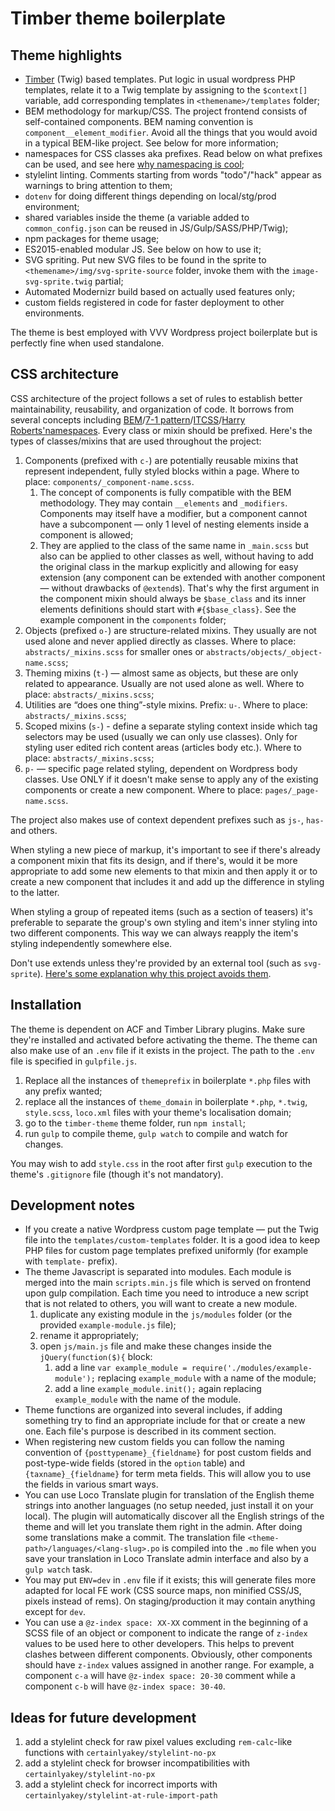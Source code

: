 # Timber theme boilerplate

## Theme highlights

- [Timber](https://timber.github.io/docs/) (Twig) based templates. Put logic in usual wordpress PHP templates, relate it to a Twig template by assigning to the `$context[]` variable, add corresponding templates in `<themename>/templates` folder;
- BEM methodology for markup/CSS. The project frontend consists of self-contained components. BEM naming convention is `component__element_modifier`. Avoid all the things that you would avoid in a typical BEM-like project. See below for more information;
- namespaces for CSS classes aka prefixes. Read below on what prefixes can be used, and see here [why namespacing is cool](https://csswizardry.com/2015/08/bemit-taking-the-bem-naming-convention-a-step-further/);
- stylelint linting. Comments starting from words "todo"/"hack" appear as warnings to bring attention to them;
- `dotenv` for doing different things depending on local/stg/prod environment;
- shared variables inside the theme (a variable added to `common_config.json` can be reused in JS/Gulp/SASS/PHP/Twig);
- npm packages for theme usage;
- ES2015-enabled modular JS. See below on how to use it;
- SVG spriting. Put new SVG files to be found in the sprite to `<themename>/img/svg-sprite-source` folder, invoke them with the `image-svg-sprite.twig` partial;
- Automated Modernizr build based on actually used features only;
- custom fields registered in code for faster deployment to other environments. 

The theme is best employed with VVV Wordpress project boilerplate but is perfectly fine when used standalone.

## CSS architecture

CSS architecture of the project follows a set of rules to establish better maintainability, reusability, and organization of code. It borrows from several concepts including [BEM](https://bem.info)/[7-1 pattern](https://sass-guidelin.es/#architecture)/[ITCSS](https://speakerdeck.com/dafed/managing-css-projects-with-itcss)/[Harry Roberts'namespaces](http://csswizardry.com/2015/03/more-transparent-ui-code-with-namespaces/#the-namespaces).
Every class or mixin should be prefixed. Here's the types of classes/mixins that are used throughout the project:

1. Components (prefixed with `c-`) are potentially reusable mixins that represent independent, fully styled blocks within a page. Where to place: `components/_component-name.scss`.
    1. The concept of components is fully compatible with the BEM methodology. They may contain `__elements` and `_modifiers`. Components may itself have a modifier, but a component cannot have a subcomponent — only 1 level of nesting elements inside a component is allowed;
    2. They are applied to the class of the same name in `_main.scss` but also can be applied to other classes as well, without having to add the original class in the markup explicitly and allowing for easy extension (any component can be extended with another component — without drawbacks of `@extend`s). That's why the first argument in the component mixin should always be `$base_class` and its inner elements definitions should start with `#{$base_class}`. See the example component in the `components` folder;
2. Objects (prefixed `o-`) are structure-related mixins. They usually are not used alone and never applied directly as classes. Where to place: `abstracts/_mixins.scss` for smaller ones or `abstracts/objects/_object-name.scss`;
3. Theming mixins (`t-`) — almost same as objects, but these are only related to appearance. Usually are not used alone as well. Where to place: `abstracts/_mixins.scss`;
4. Utilities are “does one thing”-style mixins. Prefix: `u-`. Where to place: `abstracts/_mixins.scss`;
5. Scoped mixins (`s-`) - define a separate styling context inside which tag selectors may be used (usually we can only use classes). Only for styling user edited rich content areas (articles body etc.). Where to place: `abstracts/_mixins.scss`;
6. `p-` — specific page related styling, dependent on Wordpress body classes. Use ONLY if it doesn't make sense to apply any of the existing components or create a new component. Where to place: `pages/_page-name.scss`.

The project also makes use of context dependent prefixes such as `js-`, `has-` and others.

When styling a new piece of markup, it's important to see if there's already a component mixin that fits its design, and if there's, would it be more appropriate to add some new elements to that mixin and then apply it or to create a new component that includes it and add up the difference in styling to the latter.

When styling a group of repeated items (such as a section of teasers) it's preferable to separate the group's own styling and item's inner styling into two different components. This way we can always reapply the item's styling independently somewhere else.

Don't use extends unless they're provided by an external tool (such as `svg-sprite`). [Here's some explanation why this project avoids them](http://csswizardry.com/2016/02/mixins-better-for-performance/).

## Installation

The theme is dependent on ACF and Timber Library plugins. Make sure they're installed and activated before activating the theme.
The theme can also make use of an `.env` file if it exists in the project. The path to the `.env` file is specified in `gulpfile.js`.

1. Replace all the instances of `themeprefix` in boilerplate `*.php` files with any prefix wanted;
2. replace all the instances of `theme_domain` in boilerplate `*.php`, `*.twig`, `style.scss`, `loco.xml` files with your theme's localisation domain;
3. go to the `timber-theme` theme folder, run `npm install`;
4. run `gulp` to compile theme, `gulp watch` to compile and watch for changes.

You may wish to add `style.css` in the root after first `gulp` execution to the theme's `.gitignore` file (though it's not mandatory).

## Development notes

- If you create a native Wordpress custom page template — put the Twig file into the `templates/custom-templates` folder. It is a good idea to keep PHP files for custom page templates prefixed uniformly (for example with `template-` prefix).
- The theme Javascript is separated into modules. Each module is merged into the main `scripts.min.js` file which is served on frontend upon gulp compilation. Each time you need to introduce a new script that is not related to others, you will want to create a new module.
    1. duplicate any existing module in the `js/modules` folder (or the provided `example-module.js` file);
    2. rename it appropriately;
    3. open `js/main.js` file and make these changes inside the `jQuery(function($){` block:
        1. add a line `var example_module = require('./modules/example-module');` replacing `example_module` with a name of the module;
        2. add a line `example_module.init();` again replacing `example_module` with the name of the module.
- Theme functions are organized into several includes, if adding something try to find an appropriate include for that or create a new one. Each file's purpose is described in its comment section.
- When registering new custom fields you can follow the naming convention of `{posttypename}_{fieldname}` for post custom fields and post-type-wide fields (stored in the `option` table) and `{taxname}_{fieldname}` for term meta fields. This will allow you to use the fields in various smart ways.
- You can use Loco Translate plugin for translation of the English theme strings into another languages (no setup needed, just install it on your local). The plugin will automatically discover all the English strings of the theme and will let you translate them right in the admin. After doing some translations make a commit. The translation file `<theme-path>/languages/<lang-slug>.po` is compiled into the `.mo` file when you save your translation in Loco Translate admin interface and also by a `gulp watch` task.
- You may put `ENV=dev` in `.env` file if it exists; this will generate files more adapted for local FE work (CSS source maps, non minified CSS/JS, pixels instead of rems). On staging/production it may contain anything except for `dev`.
- You can use a `@z-index space: XX-XX` comment in the beginning of a SCSS file of an object or component to indicate the range of `z-index` values to be used here to other developers. This helps to prevent clashes between different components. Obviously, other components should have `z-index` values assigned in another range. For example, a component `c-a` will have `@z-index space: 20-30` comment while a component `c-b` will have `@z-index space: 30-40`.

## Ideas for future development

1. add a stylelint check for raw pixel values excluding `rem-calc`-like functions with `certainlyakey/stylelint-no-px`
2. add a stylelint check for browser incompatibilities with `certainlyakey/stylelint-no-px`
3. add a stylelint check for incorrect imports with `certainlyakey/stylelint-at-rule-import-path`
